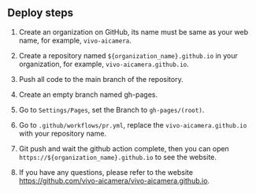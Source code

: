 ## Deploy steps

1. Create an organization on GitHub, its name must be same as your web name, for example, `vivo-aicamera`.

2. Create a repository named `${organization_name}.github.io` in your organization, for example, `vivo-aicamera.github.io`.

3. Push all code to the main branch of the repository.

4. Create an empty branch named gh-pages.

5. Go to `Settings/Pages`, set the Branch to `gh-pages/(root)`.

6. Go to `.github/workflows/pr.yml`, replace the `vivo-aicamera.github.io` with your repository name.

7. Git push and wait the github action complete, then you can open `https://${organization_name}.github.io` to see the website.

8. If you have any questions, please refer to the website https://github.com/vivo-aicamera/vivo-aicamera.github.io.